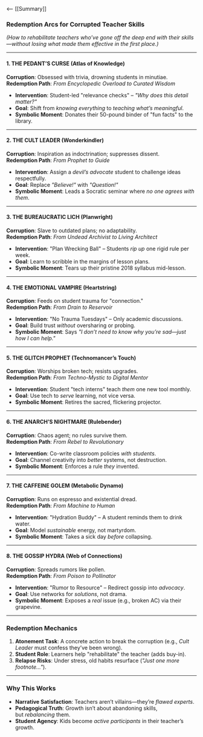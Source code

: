 <-- [[Summary]]
### **Redemption Arcs for Corrupted Teacher Skills**

_(How to rehabilitate teachers who’ve gone off the deep end with their skills—without losing what made them effective in the first place.)_

---

#### **1. THE PEDANT’S CURSE (Atlas of Knowledge)**

**Corruption**: Obsessed with trivia, drowning students in minutiae.  
**Redemption Path**: _From Encyclopedic Overload to Curated Wisdom_
- **Intervention**: Student-led "relevance checks" – _"Why does this detail matter?"_
- **Goal**: Shift from _knowing everything_ to _teaching what’s meaningful_.
- **Symbolic Moment**: Donates their 50-pound binder of "fun facts" to the library.

---

#### **2. THE CULT LEADER (Wonderkindler)**

**Corruption**: Inspiration as indoctrination; suppresses dissent.  
**Redemption Path**: _From Prophet to Guide_
- **Intervention**: Assign a _devil’s advocate_ student to challenge ideas respectfully.
- **Goal**: Replace _"Believe!"_ with _"Question!"_
- **Symbolic Moment**: Leads a Socratic seminar where _no one agrees with them_.

---

#### **3. THE BUREAUCRATIC LICH (Planwright)**

**Corruption**: Slave to outdated plans; no adaptability.  
**Redemption Path**: _From Undead Archivist to Living Architect_
- **Intervention**: "Plan Wrecking Ball" – Students _rip up_ one rigid rule per week.
- **Goal**: Learn to scribble in the margins of lesson plans.
- **Symbolic Moment**: Tears up their pristine 2018 syllabus mid-lesson.

---
#### **4. THE EMOTIONAL VAMPIRE (Heartstring)**

**Corruption**: Feeds on student trauma for "connection."  
**Redemption Path**: _From Drain to Reservoir_
- **Intervention**: "No Trauma Tuesdays" – Only academic discussions.
- **Goal**: Build trust _without_ oversharing or probing.
- **Symbolic Moment**: Says _"I don’t need to know why you’re sad—just how I can help."_

---

#### **5. THE GLITCH PROPHET (Technomancer’s Touch)**
**Corruption**: Worships broken tech; resists upgrades.  
**Redemption Path**: _From Techno-Mystic to Digital Mentor_
- **Intervention**: Student "tech interns" teach _them_ one new tool monthly.
- **Goal**: Use tech to _serve_ learning, not vice versa.
- **Symbolic Moment**: Retires the sacred, flickering projector.

---

#### **6. THE ANARCH’S NIGHTMARE (Rulebender)**
**Corruption**: Chaos agent; no rules survive them.  
**Redemption Path**: _From Rebel to Revolutionary_
- **Intervention**: Co-write classroom policies _with students_.
- **Goal**: Channel creativity into _better_ systems, not destruction.
- **Symbolic Moment**: Enforces a rule _they_ invented.

---

#### **7. THE CAFFEINE GOLEM (Metabolic Dynamo)**
**Corruption**: Runs on espresso and existential dread.  
**Redemption Path**: _From Machine to Human_
- **Intervention**: "Hydration Buddy" – A student reminds them to drink water.
- **Goal**: Model _sustainable_ energy, not martyrdom.
- **Symbolic Moment**: Takes a sick day _before_ collapsing.

---

#### **8. THE GOSSIP HYDRA (Web of Connections)**
**Corruption**: Spreads rumors like pollen.  
**Redemption Path**: _From Poison to Pollinator_
- **Intervention**: "Rumor to Resource" – Redirect gossip into _advocacy_.
- **Goal**: Use networks for _solutions_, not drama.
- **Symbolic Moment**: Exposes a _real_ issue (e.g., broken AC) via their grapevine.

---

### **Redemption Mechanics**

1. **Atonement Task**: A concrete action to break the corruption (e.g., _Cult Leader_ must confess they’ve been wrong).
2. **Student Role**: Learners help "rehabilitate" the teacher (adds buy-in).
3. **Relapse Risks**: Under stress, old habits resurface (_"Just one more footnote..."_).

---

### **Why This Works**

- **Narrative Satisfaction**: Teachers aren’t villains—they’re _flawed experts_.
- **Pedagogical Truth**: Growth isn’t about abandoning skills, but _rebalancing_ them.
- **Student Agency**: Kids become _active participants_ in their teacher’s growth.
